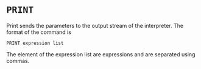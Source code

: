 # `PRINT`

Print sends the parameters to the output stream of the interpreter. The format of the command is
 
```
PRINT expression list
``` 

The element of the expression list are expressions and are separated using commas.